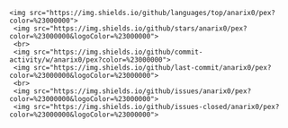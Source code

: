     <img src="https://img.shields.io/github/languages/top/anarix0/pex?color=%23000000"> 
     <img src="https://img.shields.io/github/stars/anarix0/pex?color=%23000000&logoColor=%23000000"> 
     <br> 
     <img src="https://img.shields.io/github/commit-activity/w/anarix0/pex?color=%23000000">  
     <img src="https://img.shields.io/github/last-commit/anarix0/pex?color=%23000000&logoColor=%23000000"> 
     <br> 
     <img src="https://img.shields.io/github/issues/anarix0/pex?color=%23000000&logoColor=%23000000"> 
     <img src="https://img.shields.io/github/issues-closed/anarix0/pex?color=%23000000&logoColor=%23000000">